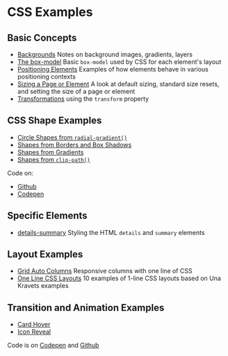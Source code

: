 # CSS Examples

## Basic Concepts

- [Backgrounds](./backgrounds/) Notes on background images, gradients, layers
- [The box-model](https://janegca.github.io/examples/css/box-model/box-model.html)
  Basic `box-model` used by CSS for each element's layout
- [Positioning Elements](https://janegca.github.io/examples/css/positioning/)
  Examples of how elements behave in various positioning contexts
- [Sizing a Page or Element](https://janegca.github.io/examples/css/sizing) A
  look at default sizing, standard size resets, and setting the size of a page
  or element
- [Transformations](https://janegca.github.io/examples/css/transformations/)
  using the `transform` property

## CSS Shape Examples

- [Circle Shapes from `radial-gradient()`](https://janegca.github.io/examples/css/shapes/circles.html)
- [Shapes from Borders and Box Shadows](https://janegca.github.io/examples/css/shapes/index.html)
- [Shapes from Gradients](https://janegca.github.io/examples/css/shapes/gradient-shapes.html)
- [Shapes from `clip-path()`](https://janegca.github.io/examples/css/shapes/clip-path-shapes.html)

Code on:

- [Github](https://github.com/janegca/examples/tree/main/css/shapes)
- [Codepen](https://codepen.io/collection/XKjdNk)

## Specific Elements

- [details-summary](https://janegca.github.io/examples/css/details-summary/details-summary.html)
  Styling the HTML `details` and `summary` elements

## Layout Examples

- [Grid Auto Columns](https://janegca.github.io/examples/css/grid-auto-cols/grid-auto-cols.html)
  Responsive columns with one line of CSS
- [One Line CSS Layouts](https://janegca.github.io/examples/css/1-line-layouts/1-line-layouts.html)
  10 examples of 1-line CSS layouts based on Una Kravets examples

## Transition and Animation Examples

- [Card Hover](https://janegca.github.io/examples/css/animations/card-hover/index.html)
- [Icon Reveal](https://janegca.github.io/examples/css/animations/icon-reveal/index.html)

Code is on [Codepen](https://codepen.io/collection/AxvEov) and
[Github](https://github.com/janegca/examples/tree/main/css/animations)
